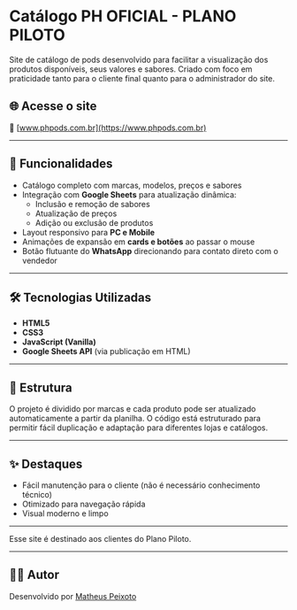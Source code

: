 # Catálogo PH OFICIAL - PLANO PILOTO

Site de catálogo de pods desenvolvido para facilitar a visualização dos produtos disponíveis, seus valores e sabores. Criado com foco em praticidade tanto para o cliente final quanto para o administrador do site.

## 🌐 Acesse o site

🔗 [www.phpods.com.br](https://www.phpods.com.br)

---

## 🧾 Funcionalidades

- Catálogo completo com marcas, modelos, preços e sabores
- Integração com **Google Sheets** para atualização dinâmica:
  - Inclusão e remoção de sabores
  - Atualização de preços
  - Adição ou exclusão de produtos
- Layout responsivo para **PC e Mobile**
- Animações de expansão em **cards e botões** ao passar o mouse
- Botão flutuante do **WhatsApp** direcionando para contato direto com o vendedor

---

## 🛠️ Tecnologias Utilizadas

- **HTML5**
- **CSS3**
- **JavaScript (Vanilla)**
- **Google Sheets API** (via publicação em HTML)

---

## 📁 Estrutura

O projeto é dividido por marcas e cada produto pode ser atualizado automaticamente a partir da planilha. O código está estruturado para permitir fácil duplicação e adaptação para diferentes lojas e catálogos.

---

## ✨ Destaques

- Fácil manutenção para o cliente (não é necessário conhecimento técnico)
- Otimizado para navegação rápida
- Visual moderno e limpo

---

Esse site é destinado aos clientes do Plano Piloto.

---

## 👨‍💻 Autor

Desenvolvido por [Matheus Peixoto](https://github.com/matheuspeixotoo)

